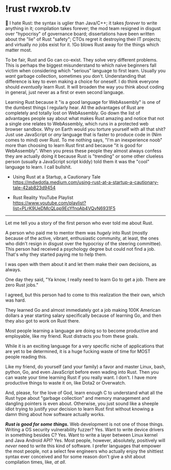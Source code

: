 # !rust rwxrob.tv

💢 I hate Rust: the syntax is uglier than Java/C++; it takes *forever* to write anything in it; compilation takes forever; the mod team resigned in disgust over "hypocrisy" of governance board; dissertations have been written about the "lie" of Rust "safety"; CTOs regret it destroying their IT projects; and virtually *no* jobs exist for it. !Go blows Rust away for the things which matter most.

To be fair, Rust and Go can co-exist. They solve very different problems. This is perhaps the biggest misunderstand to which naive beginners fall victim when considering which "serious" language to first learn. Usually you *want* garbage collection, sometimes you don't. Understanding that difference is key to even making a choice for oneself. I do think everyone should *eventually* learn Rust. It will broaden the way you think about coding in general, just never as a first or even second language.

Learning Rust because it "is a good language for WebAssembly" is one of the dumbest things I regularly hear. All the advantages of Rust are completely and totally lost on WebAssembly. Go down the list of advantages people say about what makes Rust amazing and notice that not a single one relates to WebAssembly, which runs in a protected web browser sandbox. Why on Earth would you torture yourself with all that shit? Just use JavaScript or *any* language that is faster to produce code in (Nim comes to mind) over Rust. To me nothing says, "I'm an inexperience noob" more than choosing to learn Rust first and because "it is good for WebAssembly". When you press these people they almost always confess they are actually doing it because Rust is "trending" or some other clueless person (usually a JavaScript script kiddy) told them it was the "cool" language to learn. I call bullshit.

* Using Rust at a Startup, a Cautionary Tale  
  <https://mdwdotla.medium.com/using-rust-at-a-startup-a-cautionary-tale-42ab823d9454>

* Rust Reality YouTube Playlist  
  <https://www.youtube.com/playlist?list=PLrK9UeDMcQLpp9EcYfnoAb4VQvN6931F5>

----

Let me tell you a story of the first person who ever told me about Rust.

A person who paid me to mentor them was *hugely* into Rust (mostly because of the active, vibrant, enthusiastic community, at least, the ones who didn't resign in disgust over the hypocrisy of the steering committee). This person had received a psychology degree but could not find a job. That's why they started paying me to help them.

I was open with them about it and let them make their own decisions, as always.

One day they said, "Ya know, I really need to learn Go to get a job. There are zero Rust jobs."

I agreed, but this person had to come to this realization the their own, which was hard.

They learned Go and almost immediately got a job making 100K American dollars a year starting salary specifically because of learning Go, and then they also got to work on Rust there.

Most people learning a language are doing so to become productive and employable, like my friend. Rust distracts you from these goals.

While it is an exciting language for a very specific niche of applications that are yet to be determined, it is a huge fucking waste of time for MOST people reading this.

Like my friend, do yourself (and your family) a favor and master Linux, bash, python, Go, and even JavaScript before even wading into Rust. Then you can waste your time learning Rust if you really want. I don't. I have more productive things to waste it on, like Dota2 or Overwatch.

And, please, for the love of God, learn enough C to understand what all the Rust hype about "garbage collection" and memory management and dangling pointers is even about. Otherwise, you just sound like a sheeple idiot trying to justify your decision to learn Rust first without knowing a damn thing about how software actually works.

***Rust is good for some things.*** Web development is not one of those things. Writing a OS security vulnerability fuzzer? Yes. Want to write device drivers in something besides C? Yes. Want to write a layer between Linux kernel and Java Android API? Yes. Most people, however, absolutely, positively will *never* need to write this kind of software. I prefer languages that empower the most people, not a select few engineers who actually enjoy the shittiest syntax ever conceived and for some reason don't give a shit about compilation times, like, *at all*.
